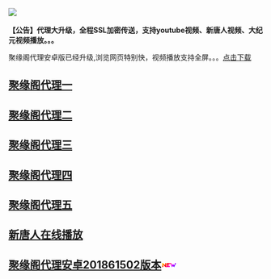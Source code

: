 ![](https://raw.githubusercontent.com/hao369/a/master/j.jpg)

**【公告】代理大升级，全程SSL加密传送，支持youtube视频、新唐人视频、大纪元视频播放。。。**

聚缘阁代理安卓版已经升级,浏览网页特别快，视频播放支持全屏。。。[点击下载](https://github.com/dtw9/9/raw/master/201861502.apk)

##  [聚缘阁代理一](http://25re4.deg.vestimequemegusta.com/)

##  [聚缘阁代理二](http://5a-3a.gae.geass.tv/)

##  [聚缘阁代理三](http://5a-3t.tre.iloile.com/)

##  [聚缘阁代理四](http://54-ca.vsam.corriee.org/)

##  [聚缘阁代理五](http://5yc-txt.swqm.cesedria.com/)

##  [新唐人在线播放](http://fec-35.tre.iloile.com/xtr.html)







##  [聚缘阁代理安卓201861502版本](https://github.com/dtw9/9/raw/master/201861502.apk)![](https://raw.githubusercontent.com/jyg-1/jyg/master/new.gif)



